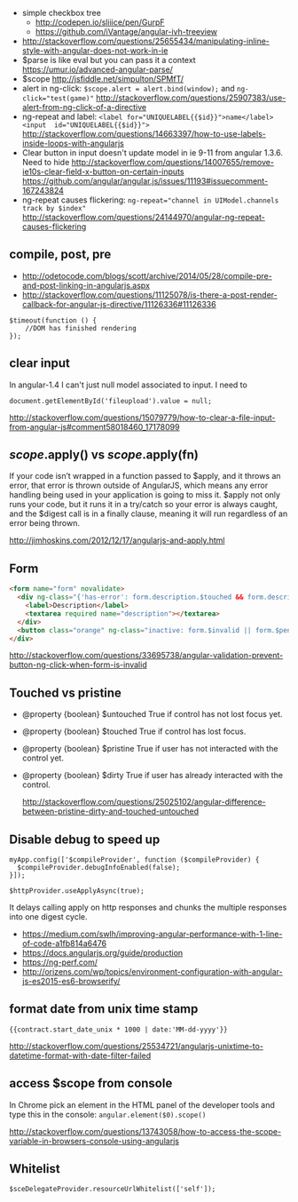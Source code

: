 - simple checkbox tree
  - http://codepen.io/sliiice/pen/GurpF
  - https://github.com/iVantage/angular-ivh-treeview
- http://stackoverflow.com/questions/25655434/manipulating-inline-style-with-angular-does-not-work-in-ie
- $parse is like eval but you can pass it a context https://umur.io/advanced-angular-parse/
- $scope http://jsfiddle.net/simpulton/SPMfT/
- alert in ng-click: `$scope.alert = alert.bind(window);` and `ng-click="test(game)"` http://stackoverflow.com/questions/25907383/use-alert-from-ng-click-of-a-directive
- ng-repeat and label: `<label for="UNIQUELABEL{{$id}}">name</label><input  id="UNIQUELABEL{{$id}}">` http://stackoverflow.com/questions/14663397/how-to-use-labels-inside-loops-with-angularjs
- Clear button in input doesn't update model in ie 9-11 from angular 1.3.6. Need to hide http://stackoverflow.com/questions/14007655/remove-ie10s-clear-field-x-button-on-certain-inputs https://github.com/angular/angular.js/issues/11193#issuecomment-167243824
- ng-repeat causes flickering: `ng-repeat="channel in UIModel.channels track by $index"` http://stackoverflow.com/questions/24144970/angular-ng-repeat-causes-flickering

## compile, post, pre

- http://odetocode.com/blogs/scott/archive/2014/05/28/compile-pre-and-post-linking-in-angularjs.aspx
- http://stackoverflow.com/questions/11125078/is-there-a-post-render-callback-for-angular-js-directive/11126336#11126336

```
$timeout(function () {
    //DOM has finished rendering
});
```

## clear input

In angular-1.4 I can't just null model associated to input. I need to

`document.getElementById('fileupload').value = null;`

http://stackoverflow.com/questions/15079779/how-to-clear-a-file-input-from-angular-js#comment58018460_17178099

## $scope.$apply() vs $scope.$apply(fn)

If your code isn’t wrapped in a function passed to $apply, and it throws an error, that error is thrown outside of AngularJS, which means any error handling being used in your application is going to miss it. $apply not only runs your code, but it runs it in a try/catch so your error is always caught, and the $digest call is in a finally clause, meaning it will run regardless of an error being thrown.

http://jimhoskins.com/2012/12/17/angularjs-and-apply.html

## Form

```html
<form name="form" novalidate>
  <div ng-class="{'has-error': form.description.$touched && form.description.$error.required}">
    <label>Description</label>
    <textarea required name="description"></textarea>
  </div>
  <button class="orange" ng-class="inactive: form.$invalid || form.$pending" ng-disabled="form.$invalid || form.$pending" ng-click="!(form.$invalid || form.$pending) && save()">Save</button>
</div>
```

http://stackoverflow.com/questions/33695738/angular-validation-prevent-button-ng-click-when-form-is-invalid

## Touched vs pristine

- @property {boolean} $untouched True if control has not lost focus yet.
- @property {boolean} $touched True if control has lost focus.
- @property {boolean} $pristine True if user has not interacted with the control yet.
- @property {boolean} $dirty True if user has already interacted with the control.

  http://stackoverflow.com/questions/25025102/angular-difference-between-pristine-dirty-and-touched-untouched

## Disable debug to speed up

```
myApp.config(['$compileProvider', function ($compileProvider) {
  $compileProvider.debugInfoEnabled(false);
}]);
```

`$httpProvider.useApplyAsync(true);`

It delays calling apply on http responses and chunks the multiple responses into one digest cycle.

- https://medium.com/swlh/improving-angular-performance-with-1-line-of-code-a1fb814a6476
- https://docs.angularjs.org/guide/production
- https://ng-perf.com/
- http://orizens.com/wp/topics/environment-configuration-with-angular-js-es2015-es6-browserify/

## format date from unix time stamp

`{{contract.start_date_unix * 1000 | date:'MM-dd-yyyy'}}`

http://stackoverflow.com/questions/25534721/angularjs-unixtime-to-datetime-format-with-date-filter-failed

## access $scope from console

In Chrome pick an element in the HTML panel of the developer tools and type this in the console:
`angular.element($0).scope()`

http://stackoverflow.com/questions/13743058/how-to-access-the-scope-variable-in-browsers-console-using-angularjs

## Whitelist

`$sceDelegateProvider.resourceUrlWhitelist(['self']);`
